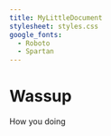 ```yaml
---
title: MyLittleDocument
stylesheet: styles.css
google_fonts:
  - Roboto
  - Spartan
---
```


# Wassup

How you doing

